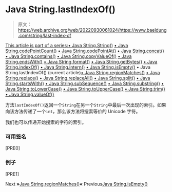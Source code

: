 # Java String.lastIndexOf()

> 原文：<https://web.archive.org/web/20220930061024/https://www.baeldung.com/string/last-index-of>

[This article is part of a series:](javascript:void(0);)[• Java String.String()](/web/20220628162431/https://www.baeldung.com/string/constructor)
[• Java String.codePointCount()](/web/20220628162431/https://www.baeldung.com/string/code-point-count)
[• Java String.codePointAt()](/web/20220628162431/https://www.baeldung.com/string/code-point-at)
[• Java String.concat()](/web/20220628162431/https://www.baeldung.com/string/concat)
[• Java String.contains()](/web/20220628162431/https://www.baeldung.com/string/contains)
[• Java String.copyValueOf()](/web/20220628162431/https://www.baeldung.com/string/copy-value-of)
[• Java String.endsWith()](/web/20220628162431/https://www.baeldung.com/string/ends-with)
[• Java String.format()](/web/20220628162431/https://www.baeldung.com/string/format)
[• Java String.getBytes()](/web/20220628162431/https://www.baeldung.com/string/get-bytes)
[• Java String.indexOf()](/web/20220628162431/https://www.baeldung.com/string/index-of)
[• Java String.intern()](/web/20220628162431/https://www.baeldung.com/string/intern)
[• Java String.isEmpty()](/web/20220628162431/https://www.baeldung.com/string/is-empty)
• Java String.lastIndexOf() (current article)[• Java String.regionMatches()](/web/20220628162431/https://www.baeldung.com/string/region-matches)
[• Java String.replace()](/web/20220628162431/https://www.baeldung.com/string/replace)
[• Java String.replaceAll()](/web/20220628162431/https://www.baeldung.com/string/replace-all)
[• Java String.split()](/web/20220628162431/https://www.baeldung.com/string/split)
[• Java String.startsWith()](/web/20220628162431/https://www.baeldung.com/string/starts-with)
[• Java String.subSequence()](/web/20220628162431/https://www.baeldung.com/string/sub-sequence)
[• Java String.substring()](/web/20220628162431/https://www.baeldung.com/string/substring)
[• Java String.toLowerCase()](/web/20220628162431/https://www.baeldung.com/string/to-lower-case)
[• Java String.toUpperCase()](/web/20220628162431/https://www.baeldung.com/string/to-upper-case)
[• Java String.trim()](/web/20220628162431/https://www.baeldung.com/string/trim)
[• Java String.valueOf()](/web/20220628162431/https://www.baeldung.com/string/value-of)

方法`lastIndexOf()`返回一个`String`在另一个`String`中最后一次出现的索引。如果向该方法传递了一个`int`，那么该方法将搜索等价的 Unicode 字符。

我们也可以传递开始搜索的字符的索引。

### **可用签名**

[PRE0]

### **例子**

[PRE1]

Next **»**[Java String.regionMatches()](/web/20220628162431/https://www.baeldung.com/string/region-matches)**«** Previous[Java String.isEmpty()](/web/20220628162431/https://www.baeldung.com/string/is-empty)